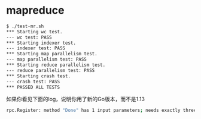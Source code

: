 # mapreduce

```bash
$ ./test-mr.sh        
*** Starting wc test.
--- wc test: PASS
*** Starting indexer test.
--- indexer test: PASS
*** Starting map parallelism test.
--- map parallelism test: PASS
*** Starting reduce parallelism test.
--- reduce parallelism test: PASS
*** Starting crash test.
--- crash test: PASS
*** PASSED ALL TESTS
```

如果你看见下面的log，说明你用了新的Go版本，而不是1.13
```bash
rpc.Register: method "Done" has 1 input parameters; needs exactly three
```
